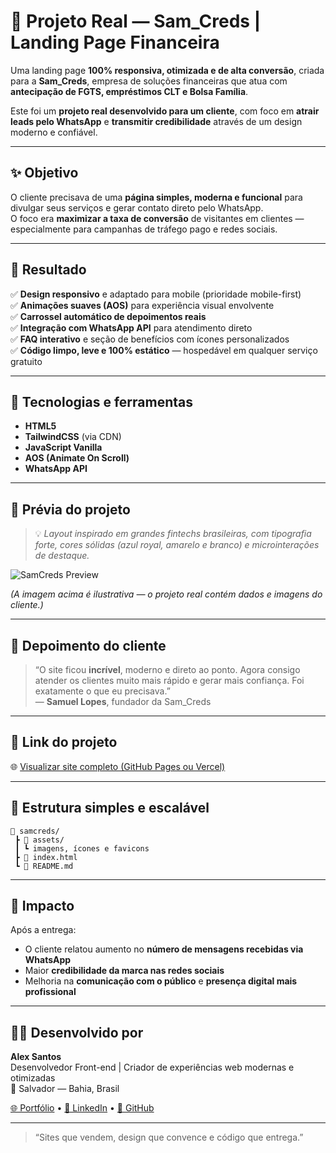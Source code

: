 # 💼 Projeto Real — Sam_Creds | Landing Page Financeira

Uma landing page **100% responsiva, otimizada e de alta conversão**, criada para a **Sam_Creds**, empresa de soluções financeiras que atua com **antecipação de FGTS, empréstimos CLT e Bolsa Família**.

Este foi um **projeto real desenvolvido para um cliente**, com foco em **atrair leads pelo WhatsApp** e **transmitir credibilidade** através de um design moderno e confiável.

---

## ✨ Objetivo

O cliente precisava de uma **página simples, moderna e funcional** para divulgar seus serviços e gerar contato direto pelo WhatsApp.  
O foco era **maximizar a taxa de conversão** de visitantes em clientes — especialmente para campanhas de tráfego pago e redes sociais.

---

## 🎨 Resultado

✅ **Design responsivo** e adaptado para mobile (prioridade mobile-first)  
✅ **Animações suaves (AOS)** para experiência visual envolvente  
✅ **Carrossel automático de depoimentos reais**  
✅ **Integração com WhatsApp API** para atendimento direto  
✅ **FAQ interativo** e seção de benefícios com ícones personalizados  
✅ **Código limpo, leve e 100% estático** — hospedável em qualquer serviço gratuito

---

## 🧠 Tecnologias e ferramentas

- **HTML5**  
- **TailwindCSS** (via CDN)  
- **JavaScript Vanilla**  
- **AOS (Animate On Scroll)**  
- **WhatsApp API**

---

## 📸 Prévia do projeto

> 💡 *Layout inspirado em grandes fintechs brasileiras, com tipografia forte, cores sólidas (azul royal, amarelo e branco) e microinterações de destaque.*

![SamCreds Preview](https://github.com/alexsantos-djesus/-samcreds/assets/preview.png)

*(A imagem acima é ilustrativa — o projeto real contém dados e imagens do cliente.)*

---

## 💬 Depoimento do cliente

> “O site ficou **incrível**, moderno e direto ao ponto. Agora consigo atender os clientes muito mais rápido e gerar mais confiança. Foi exatamente o que eu precisava.”  
> — **Samuel Lopes**, fundador da Sam_Creds

---

## 🔗 Link do projeto

🌐 [Visualizar site completo (GitHub Pages ou Vercel)](https://alexsantos-djesus.github.io/-samcreds)

---

## 🧩 Estrutura simples e escalável

```
📂 samcreds/
 ┣ 📁 assets/
 ┃ ┗ imagens, ícones e favicons
 ┣ 📄 index.html
 ┗ 📜 README.md
```

---

## 🚀 Impacto

Após a entrega:
- O cliente relatou aumento no **número de mensagens recebidas via WhatsApp**
- Maior **credibilidade da marca nas redes sociais**
- Melhoria na **comunicação com o público** e **presença digital mais profissional**

---

## 👨‍💻 Desenvolvido por

**Alex Santos**  
Desenvolvedor Front-end | Criador de experiências web modernas e otimizadas  
📍 Salvador — Bahia, Brasil  

[🌐 Portfólio](https://alexsantos-djesus.github.io) • [💼 LinkedIn](https://www.linkedin.com/in/alex-santos-97977b29b/) • [🐙 GitHub](https://github.com/alexsantos-djesus)

---

> “Sites que vendem, design que convence e código que entrega.”
